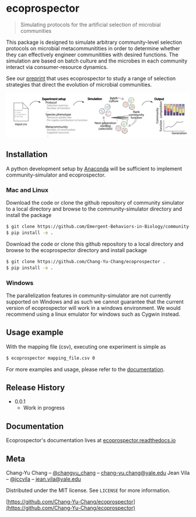 # ecoprospector

> Simulating protocols for the artificial selection of microbial communities

This package is designed to simulate arbitrary community-level selection protocols on microbial metacommunitities in order to determine whether they can effectively engineer communitities with desired functions. The simulation are based on batch culture and the microbes in each community interact via consumer-resource dynamics.

See our [preprint](https://www.biorxiv.org/content/10.1101/2020.07.24.214775v2) that uses ecoprospector to study a range of selection strategies that direct the evolution of microbial communities.

![](outline.png)

## Installation

A python development setup by [Anaconda](https://docs.anaconda.com/anaconda/install/) will be sufficient to implement community-simulator and ecoprospector.

### Mac and Linux

Download the code or clone the github repository of community simulator to a local directory and browse to the community-simulator directory and install the package

```sh
$ git clone https://github.com/Emergent-Behaviors-in-Biology/community-simulator .
$ pip install -e .
```

Download the code or clone this github repository to a local directory and browse to the ecoprospector directory and install package 

```sh
$ git clone https://github.com/Chang-Yu-Chang/ecoprospector .
$ pip install -e .
```

### Windows

The parallelization features in community-simulator are not currently supported on Windows and as such we cannot guarantee that the current version of ecoprospector will work in a windows environment. We would recommend using a linux emulator for windows such as Cygwin instead.

## Usage example

With the mapping file (csv), executing one experiment is simple as 

```sh
$ ecoprospector mapping_file.csv 0
```

For more examples and usage, please refer to the [documentation](https://ecoprospector.readthedocs.io/en/latest/).


## Release History

* 0.0.1
    * Work in progress

## Documentation

Ecoprospector's documentation lives at [ecoprospector.readthedocs.io](https://ecoprospector.readthedocs.io/en/latest/)

## Meta

Chang-Yu Chang – [@changyu_chang](https://twitter.com/changyu_chang) – chang-yu.chang@yale.edu
Jean Vila – [@jccvila](https://twitter.com/jccvila) – jean.vila@yale.edu

Distributed under the MIT license. See ``LICENSE`` for more information.

[https://github.com/Chang-Yu-Chang/ecoprospector](https://github.com/Chang-Yu-Chang/ecoprospector)


